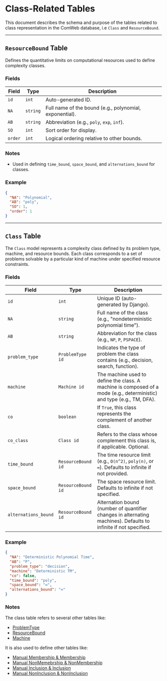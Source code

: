 # Class-Related Tables

This document describes the schema and purpose of the tables related to class representation in the ComWeb database, i.e `Class` and `ResourceBound`.

---

## `ResourceBound` Table

Defines the quantitative limits on computational resources used to define complexity classes.

### Fields

| Field   | Type                        | Description                                             |
| ------- | --------------------------- | ------------------------------------------------------- |
| `id`    | `int`                 | Auto-generated ID.                                      |
| `NA`    | `string` | Full name of the bound (e.g., polynomial, exponential). |
| `AB`    | `string` | Abbreviation (e.g., `poly`, `exp`, `inf`).              |
| `SO`    | `int`              | Sort order for display.                                 |
| `order` | `int`              | Logical ordering relative to other bounds.              |

### Notes

* Used in defining `time_bound`, `space_bound`, and `alternations_bound` for classes.

### Example

```json
{
  "NA": "Polynomial",
  "AB": "poly",
  "SO": 1,
  "order": 1
}
```

-------------

## `Class` Table

The `Class` model represents a complexity class defined by its problem type, machine, and resource bounds. Each class corresponds to a set of problems solvable by a particular kind of machine under specified resource constraints.

### Fields

| Field                | Type                        | Description                                                                                                           |
| -------------------- | --------------------------- | --------------------------------------------------------------------------------------------------------------------- |
| `id`                 | `int`                 | Unique ID (auto-generated by Django).                                                                                 |
| `NA`                 | `string` | Full name of the class (e.g., "nondeterministic polynomial time").                                                    |
| `AB`                 | `string` | Abbreviation for the class (e.g., `NP`, `P`, `PSPACE`).                                                               |
| `problem_type`       | `ProblemType id`   | Indicates the type of problem the class contains (e.g., decision, search, function).                                 |
| `machine`            | `Machine id`       | The machine used to define the class. A machine is composed of a mode (e.g., deterministic) and type (e.g., TM, DFA). |
| `co`                 | `boolean`              | If `True`, this class represents the complement of another class.                                                     |
| `co_class`           | `Class id`        | Refers to the class whose complement this class is, if applicable. Optional.                                          |
| `time_bound`         | `ResourceBound id` | The time resource limit (e.g., `O(n^2)`, `poly(n)`, or `∞`). Defaults to infinite if not provided.                    |
| `space_bound`        | `ResourceBound id` | The space resource limit. Defaults to infinite if not specified.                                                      |
| `alternations_bound` | `ResourceBound id` | Alternation bound (number of quantifier changes in alternating machines). Defaults to infinite if not specified.      |

### Example

```json
{
  "NA": "Deterministic Polynomial Time",
  "AB": "P",
  "problem_type": "decision",
  "machine": "Deterministic TM",
  "co": false,
  "time_bound": "poly",
  "space_bound": "∞",
  "alternations_bound": "∞"
}
```

### Notes

The class table refers to several other tables like:
* [ProblemType](problem_type.md)
* [ResourceBound](machine.md)
* [Machine](resource_bound.md)

It is also used to define other tables like: 
* [Manual Membership & Membership](membership.md)
* [Manual NonMemebrship & NonMembership](non_memebership.md)
* [Manual Inclusion & Inclusion](inclusion.md)
* [Manual NonInclusion & NonInclusion](non_inclusion.md)

